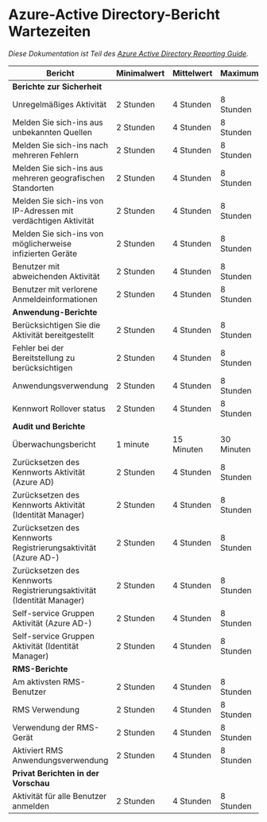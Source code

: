 <properties
   pageTitle="Azure-Active Directory Wartezeiten Reporting | Microsoft Azure"
   description="Wie lange dauert für Berichte Ereignisse in Ihrem Azure-Active Directory angezeigt."
   services="active-directory"
   documentationCenter=""
   authors="dhanyahk"
   manager="femila"
   editor=""/>

<tags
   ms.service="active-directory"
   ms.devlang="na"
   ms.topic="article"
   ms.tgt_pltfrm="na"
   ms.workload="identity"
   ms.date="03/07/2016"
   ms.author="dhanyahk"/>

# <a name="azure-active-directory-report-latencies"></a>Azure-Active Directory-Bericht Wartezeiten

*Diese Dokumentation ist Teil des [Azure Active Directory Reporting Guide](active-directory-reporting-guide.md).*

Bericht                                                  | Minimalwert  | Mittelwert    | Maximum
------------------------------------------------------- | -------- | ---------- | ----------
**Berichte zur Sicherheit**                                    |          |            |
Unregelmäßiges Aktivität                              | 2 Stunden  | 4 Stunden    | 8 Stunden
Melden Sie sich-ins aus unbekannten Quellen                           | 2 Stunden  | 4 Stunden    | 8 Stunden
Melden Sie sich-ins nach mehreren Fehlern                        | 2 Stunden  | 4 Stunden    | 8 Stunden
Melden Sie sich-ins aus mehreren geografischen Standorten                      | 2 Stunden  | 4 Stunden    | 8 Stunden
Melden Sie sich-ins von IP-Adressen mit verdächtigen Aktivität     | 2 Stunden  | 4 Stunden    | 8 Stunden
Melden Sie sich-ins von möglicherweise infizierten Geräte                 | 2 Stunden  | 4 Stunden    | 8 Stunden
Benutzer mit abweichenden Aktivität                   | 2 Stunden  | 4 Stunden    | 8 Stunden
Benutzer mit verlorene Anmeldeinformationen                           | 2 Stunden  | 4 Stunden    | 8 Stunden
**Anwendung-Berichte**                                 |          |            |
Berücksichtigen Sie die Aktivität bereitgestellt                           | 2 Stunden  | 4 Stunden    | 8 Stunden
Fehler bei der Bereitstellung zu berücksichtigen                             | 2 Stunden  | 4 Stunden    | 8 Stunden
Anwendungsverwendung                                       | 2 Stunden  | 4 Stunden    | 8 Stunden
Kennwort Rollover status                                | 2 Stunden  | 4 Stunden    | 8 Stunden
**Audit und Berichte**                            |          |            |
Überwachungsbericht                                            | 1 minute | 15 Minuten | 30 Minuten
Zurücksetzen des Kennworts Aktivität (Azure AD)                      | 2 Stunden  | 4 Stunden    | 8 Stunden
Zurücksetzen des Kennworts Aktivität (Identität Manager)              | 2 Stunden  | 4 Stunden    | 8 Stunden
Zurücksetzen des Kennworts Registrierungsaktivität (Azure AD-)         | 2 Stunden  | 4 Stunden    | 8 Stunden
Zurücksetzen des Kennworts Registrierungsaktivität (Identität Manager) | 2 Stunden  | 4 Stunden    | 8 Stunden
Self-service Gruppen Aktivität (Azure AD-)                 | 2 Stunden  | 4 Stunden    | 8 Stunden
Self-service Gruppen Aktivität (Identität Manager)         | 2 Stunden  | 4 Stunden    | 8 Stunden
**RMS-Berichte**                                         |          |            |
Am aktivsten RMS-Benutzer                                   | 2 Stunden  | 4 Stunden    | 8 Stunden
RMS Verwendung                                               | 2 Stunden  | 4 Stunden    | 8 Stunden
Verwendung der RMS-Gerät                                        | 2 Stunden  | 4 Stunden    | 8 Stunden
Aktiviert RMS Anwendungsverwendung                           | 2 Stunden  | 4 Stunden    | 8 Stunden
**Privat Berichten in der Vorschau**                             |          |            |
Aktivität für alle Benutzer anmelden                               | 2 Stunden  | 4 Stunden    | 8 Stunden
